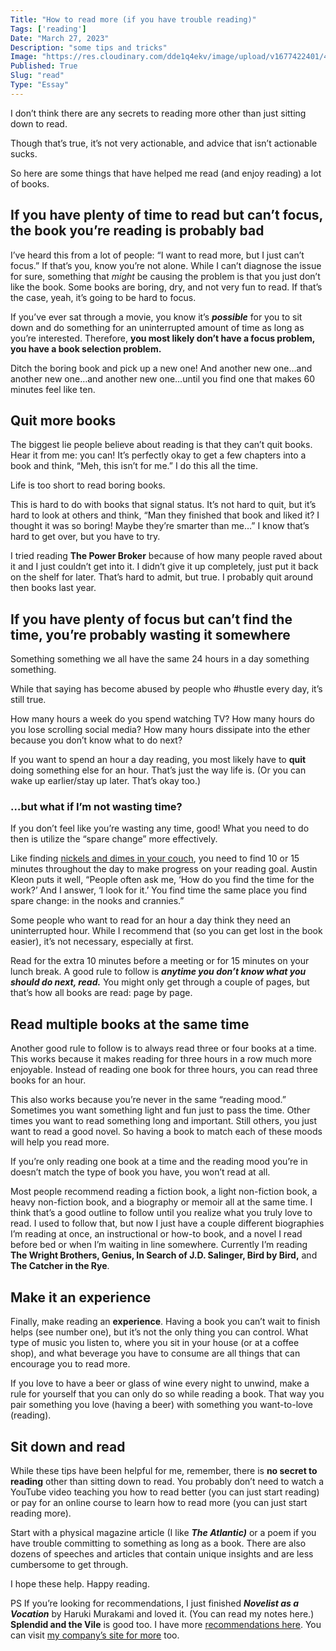 ```yaml
---
Title: "How to read more (if you have trouble reading)"
Tags: ['reading']
Date: "March 27, 2023"
Description: "some tips and tricks"
Image: "https://res.cloudinary.com/dde1q4ekv/image/upload/v1677422401/41dff408ec203f444b0140923834ab3d_fjf6iz.jpg"
Published: True
Slug: "read"
Type: "Essay"
---
```


I don’t think there are any secrets to reading more other than just sitting down to read. 

Though that’s true, it’s not very actionable, and advice that isn’t actionable sucks.

So here are some things that have helped me read (and enjoy reading) a lot of books.

## If you have plenty of time to read but can’t focus, the book you’re reading is probably bad

I’ve heard this from a lot of people: “I want to read more, but I just can’t focus.” If that’s you, know you’re not alone. While I can’t diagnose the issue for sure, something that *might* be causing the problem is that you just don’t like the book. Some books are boring, dry, and not very fun to read. If that’s the case, yeah, it’s going to be hard to focus.

If you’ve ever sat through a movie, you know it’s *******possible******* for you to sit down and do something for an uninterrupted amount of time as long as you’re interested. Therefore, **you most likely don’t have a focus problem, you have a book selection problem.**

Ditch the boring book and pick up a new one! And another new one…and another new one…and another new one…until you find one that makes 60 minutes feel like ten.

## Quit more books

The biggest lie people believe about reading is that they can’t quit books. Hear it from me: you can! It’s perfectly okay to get a few chapters into a book and think, “Meh, this isn’t for me.” I do this all the time.

Life is too short to read boring books.

This is hard to do with books that signal status. It’s not hard to quit, but it’s hard to look at others and think, “Man they finished that book and liked it? I thought it was so boring! Maybe they’re smarter than me…” I know that’s hard to get over, but you have to try.

I tried reading ****************The Power Broker**************** because of how many people raved about it and I just couldn’t get into it. I didn’t give it up completely, just put it back on the shelf for later. That’s hard to admit, but true. I probably quit around then books last year.

## If you have plenty of focus but can’t find the time, you’re probably wasting it somewhere

Something something we all have the same 24 hours in a day something something.

While that saying has become abused by people who #hustle every day, it’s still true.

How many hours a week do you spend watching TV? How many hours do you lose scrolling social media? How many hours dissipate into the ether because you don’t know what to do next?

If you want to spend an hour a day reading, you most likely have to ****quit**** doing something else for an hour. That’s just the way life is. (Or you can wake up earlier/stay up later. That’s okay too.)

### …but what if I’m not wasting time?

If you don’t feel like you’re wasting any time, good! What you need to do then is utilize the “spare change” more effectively.

Like finding [nickels and dimes in your couch](https://austinkleon.com/2013/12/29/something-small-every-day/), you need to find 10 or 15 minutes throughout the day to make progress on your reading goal. Austin Kleon puts it well, “People often ask me, ‘How do you find the time for the work?’ And I answer, ‘I look for it.’ You find time the same place you find spare change: in the nooks and crannies.”

Some people who want to read for an hour a day think they need an uninterrupted hour. While I recommend that (so you can get lost in the book easier), it’s not necessary, especially at first.

Read for the extra 10 minutes before a meeting or for 15 minutes on your lunch break. A good rule to follow is ***********anytime you don’t know what you should do next, read.*********** You might only get through a couple of pages, but that’s how all books are read: page by page.

## Read multiple books at the same time

Another good rule to follow is to always read three or four books at a time. This works because it makes reading for three hours in a row much more enjoyable. Instead of reading one book for three hours, you can read three books for an hour.

This also works because you’re never in the same “reading mood.” Sometimes you want something light and fun just to pass the time. Other times you want to read something long and important. Still others, you just want to read a good novel. So having a book to match each of these moods will help you read more.

If you’re only reading one book at a time and the reading mood you’re in doesn’t match the type of book you have, you won’t read at all.

Most people recommend reading a fiction book, a light non-fiction book, a heavy non-fiction book, and a biography or memoir all at the same time. I think that’s a good outline to follow until you realize what you truly love to read. I used to follow that, but now I just have a couple different biographies I’m reading at once, an instructional or how-to book, and a novel I read before bed or when I’m waiting in line somewhere. Currently I’m reading ******************The Wright Brothers, Genius, In Search of J.D. Salinger, Bird by Bird,****************** and **********************The Catcher in the Rye**********************.

## Make it an experience

Finally, make reading an **********experience**********. Having a book you can’t wait to finish helps (see number one), but it’s not the only thing you can control. What type of music you listen to, where you sit in your house (or at a coffee shop), and what beverage you have to consume are all things that can encourage you to read more.

If you love to have a beer or glass of wine every night to unwind, make a rule for yourself that you can only do so while reading a book. That way you pair something you love (having a beer) with something you want-to-love (reading).

## Sit down and read

While these tips have been helpful for me, remember, there is ********************no secret to reading******************** other than sitting down to read. You probably don’t need to watch a YouTube video teaching you how to read better (you can just start reading) or pay for an online course to learn how to read more (you can just start reading more).

Start with a physical magazine article (I like *************The Atlantic)************* or a poem if you have trouble committing to something as long as a book. There are also dozens of speeches and articles that contain unique insights and are less cumbersome to get through.

I hope these help. Happy reading.

PS If you’re looking for recommendations, I just finished *****************Novelist as a Vocation***************** by Haruki Murakami and loved it. (You can read my notes here.) ****Splendid and the Vile**** is good too. I have more [recommendations here](https://www.dltn.io/notes). You can visit [my company’s site for more](https://fs.blog/category/books/book-recommendations/) too.